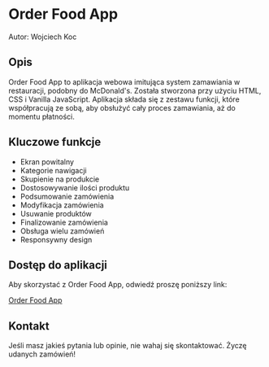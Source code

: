 # Order Food App

Autor: Wojciech Koc

## Opis

Order Food App to aplikacja webowa imitująca system zamawiania w restauracji, podobny do McDonald's. Została stworzona przy użyciu HTML, CSS i Vanilla JavaScript. Aplikacja składa się z zestawu funkcji, które współpracują ze sobą, aby obsłużyć cały proces zamawiania, aż do momentu płatności.

## Kluczowe funkcje

- Ekran powitalny
- Kategorie nawigacji
- Skupienie na produkcie
- Dostosowywanie ilości produktu
- Podsumowanie zamówienia
- Modyfikacja zamówienia
- Usuwanie produktów
- Finalizowanie zamówienia
- Obsługa wielu zamówień
- Responsywny design

## Dostęp do aplikacji

Aby skorzystać z Order Food App, odwiedź proszę poniższy link:

[Order Food App](https://kreatywnapasja.pl/projekty/wsb/order-food-app/)

## Kontakt

Jeśli masz jakieś pytania lub opinie, nie wahaj się skontaktować. Życzę udanych zamówień!
